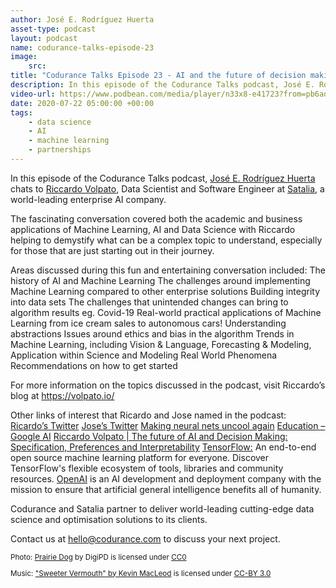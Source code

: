 ```yaml
---
author: José E. Rodríguez Huerta
asset-type: podcast
layout: podcast
name: codurance-talks-episode-23
image:
    src:
title: "Codurance Talks Episode 23 - AI and the future of decision making"
description: In this episode of the Codurance Talks podcast, José E. Rodríguez Huerta  chats to Riccardo Volpato, Data Scientist and Software Engineer at Satalia, a world-leading enterprise AI company. 
video-url: https://www.podbean.com/media/player/n33x8-e41723?from=pb6admin&amp;download=1&amp;version=1&amp;vjs=1&amp;auto=0&amp;share=1&amp;download=1&amp;rtl=0&amp;fonts=Helvetica&amp;skin=1&amp;pfauth=
date: 2020-07-22 05:00:00 +00:00
tags:
    - data science
    - AI
    - machine learning 
    - partnerships
---
```


In this episode of the Codurance Talks podcast, <a href="https://codurance.com/publications/author/jos%C3%A9-e.-rodr%C3%ADguez-huerta/" target="_blank">José E. Rodríguez Huerta</a> chats to <a href="https://volpato.io/" target="_blank">Riccardo Volpato</a>, Data Scientist and Software Engineer at <a href="https://www.satalia.com/" target="_blank">Satalia</a>, a world-leading enterprise AI company. 

The fascinating conversation covered both the academic and business applications of Machine Learning, AI and Data Science with Riccardo helping to demystify what can be a complex topic to understand, especially for those that are just starting out in their journey.

Areas discussed during this fun and entertaining conversation included:
The history of AI and Machine Learning
The challenges around implementing Machine Learning compared to other enterprise solutions
Building integrity into data sets
The challenges that unintended changes can bring to algorithm results eg. Covid-19
Real-world practical applications of Machine Learning from ice cream sales to autonomous cars!
Understanding abstractions
Issues around ethics and bias in the algorithm 
Trends in Machine Learning, including Vision & Language, Forecasting & Modeling, Application within Science and Modeling Real World Phenomena
Recommendations on how to get started

For more information on the topics discussed in the podcast, visit Riccardo’s blog at <a href="https://volpato.io/" target="_blank">https://volpato.io/</a>

Other links of interest that Ricardo and Jose named in the podcast:
<a href="https://twitter.com/ricvolpe" target="_blank">Ricardo’s Twitter</a> 
<a href="https://twitter.com/jrhuerta" target="_blank">Jose’s Twitter</a> 
<a href="https://www.fast.ai/" target="_blank">Making neural nets uncool again</a> 
<a href="https://ai.google/education/" target="_blank">Education – Google AI</a> 
<a href="https://volpato.io/blog/2019/future-of-ai-and-decision-making/" target="_blank">Riccardo Volpato | The future of AI and Decision Making: Specification, Preferences and Interpretability</a> 
<a href="https://www.tensorflow.org/" target="_blank">TensorFlow:</a>  An end-to-end open source machine learning platform for everyone. Discover TensorFlow's flexible ecosystem of tools, libraries and community resources.
<a href="https://openai.com/" target="_blank">OpenAI</a>  is an AI development and deployment company with the mission to ensure that artificial general intelligence benefits all of humanity.
 


Codurance and Satalia partner to deliver world-leading cutting-edge data science and optimisation solutions to its clients.  

Contact us at <a href="mailto:hello@codurance.com" target="_blank">hello@codurance.com</a> to discuss your next project.

<sub>
Photo: <a href="https://pixabay.com/en/prairie-dog-singing-musical-rodent-1470659/" target="_blank">Prairie Dog</a> by DigiPD is licensed under <a href="https://creativecommons.org/publicdomain/zero/1.0/deed.en" target="_blank">CC0</a>


Music: <a href="https://incompetech.com/music/royalty-free/music.html" target="_blank">"Sweeter Vermouth" by Kevin MacLeod</a> is licensed under <a href="http://creativecommons.org/licenses/by/3.0/" target="_blank">CC-BY 3.0</a>
</sub>